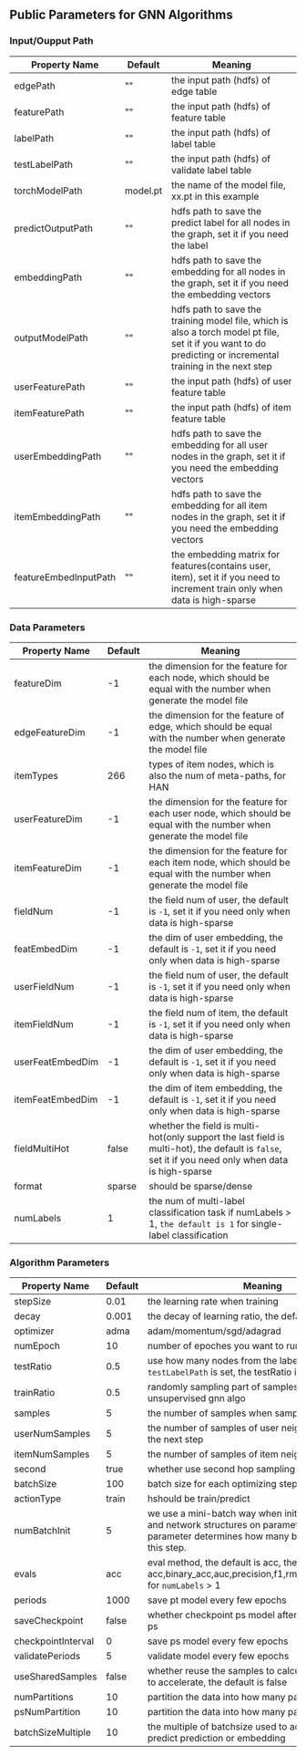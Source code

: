 ## Public Parameters for GNN Algorithms

### Input/Oupput Path

Property Name | Default | Meaning
---------------- | --------------- | ---------------
edgePath | "" | the input path (hdfs) of edge table
featurePath | "" | the input path (hdfs) of feature table
labelPath | "" | the input path (hdfs) of label table
testLabelPath | "" | the input path (hdfs) of validate label table
torchModelPath | model.pt | the name of the model file, xx.pt in this example
predictOutputPath | "" | hdfs path to save the predict label for all nodes in the graph, set it if you need the label
embeddingPath | "" | hdfs path to save the embedding for all nodes in the graph, set it if you need the embedding vectors
outputModelPath | "" | hdfs path to save the training model file, which is also a torch model pt file, set it if you want to do predicting or incremental training in the next step
userFeaturePath | "" | the input path (hdfs) of user feature table
itemFeaturePath | "" | the input path (hdfs) of item feature table
userEmbeddingPath | "" | hdfs path to save the embedding for all user nodes in the graph, set it if you need the embedding vectors
itemEmbeddingPath | "" | hdfs path to save the embedding for all item nodes in the graph, set it if you need the embedding vectors
featureEmbedInputPath | "" | the embedding matrix for features(contains user, item), set it if you need to increment train only when data is high-sparse

### Data Parameters

Property Name | Default | Meaning
---------------- | --------------- | ---------------
featureDim | -1 | the dimension for the feature for each node, which should be equal with the number when generate the model file
edgeFeatureDim | -1 | the dimension for the feature of edge, which should be equal with the number when generate the model file
itemTypes | 266 | types of item nodes, which is also the num of meta-paths, for HAN
userFeatureDim | -1 | the dimension for the feature for each user node, which should be equal with the number when generate the model file
itemFeatureDim | -1 | the dimension for the feature for each item node, which should be equal with the number when generate the model file
fieldNum | -1 | the field num of user, the default is `-1`, set it if you need only when data is high-sparse
featEmbedDim | -1 | the dim of user embedding, the default is `-1`, set it if you need only when data is high-sparse
userFieldNum | -1 | the field num of user, the default is `-1`, set it if you need only when data is high-sparse
itemFieldNum | -1 | the field num of item, the default is `-1`, set it if you need only when data is high-sparse
userFeatEmbedDim | -1 | the dim of user embedding, the default is `-1`, set it if you need only when data is high-sparse
itemFeatEmbedDim | -1 | the dim of item embedding, the default is `-1`, set it if you need only when data is high-sparse
fieldMultiHot | false | whether the field is multi-hot(only support the last field is multi-hot), the default is `false`, set it if you need only when data is high-sparse
format | sparse | should be sparse/dense
numLabels | 1 | the num of multi-label classification task if numLabels > 1, `the default is 1` for single-label classification

### Algorithm Parameters

Property Name | Default | Meaning
---------------- | --------------- | ---------------
stepSize | 0.01 | the learning rate when training
decay | 0.001 | the decay of learning ratio, the default is 0
optimizer | adma | adam/momentum/sgd/adagrad
numEpoch | 10 | number of epoches you want to run 
testRatio | 0.5 | use how many nodes from the label file for testing(if `testLabelPath` is set, the testRatio is invalid)
trainRatio | 0.5 | randomly sampling part of samples to train; for unsupervised gnn algo
samples | 5 | the number of samples when sampling neighbors
userNumSamples | 5 | the number of samples of user neighbors training in the next step
itemNumSamples | 5 | the number of samples of item neighbors
second | true | whether use second hop sampling
batchSize | 100 | batch size for each optimizing step
actionType | train | hshould be train/predict
numBatchInit | 5 | we use a mini-batch way when initializing features and network structures on parameter servers. this parameter determines how many batches we uses in this step.
evals | acc | eval method, the default is acc, the optional value: acc,binary_acc,auc,precision,f1,rmse,recall;`multi_auc` for `numLabels` > 1
periods | 1000 | save pt model every few epochs
saveCheckpoint | false | whether checkpoint ps model after init parameters to ps
checkpointInterval | 0 | save ps model every few epochs
validatePeriods | 5 | validate model every few epochs
useSharedSamples | false | whether reuse the samples to calculate the train acc to accelerate, the default is false
numPartitions | 10 | partition the data into how many partitions
psNumPartition | 10 | partition the data into how many partitions on ps
batchSizeMultiple | 10 | the multiple of batchsize used to accelerate when predict prediction or embedding